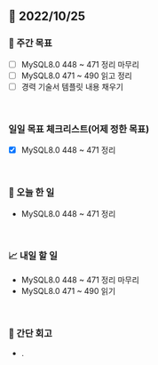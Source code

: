 ## 📅 2022/10/25


### 👏 주간 목표

- [ ] MySQL8.0 448 ~ 471 정리 마무리
- [ ] MySQL8.0 471 ~ 490 읽고 정리
- [ ] 경력 기술서 템플릿 내용 채우기

<br/>

### 일일 목표 체크리스트(어제 정한 목표)

- [x] MySQL8.0 448 ~ 471 정리

<br/>

### 💯 오늘 한 일

- MySQL8.0 448 ~ 471 정리

<br/>

### 📈 내일 할 일

- MySQL8.0 448 ~ 471 정리 마무리
- MySQL8.0 471 ~ 490 읽기

<br/>

### 🤔 간단 회고

- .
